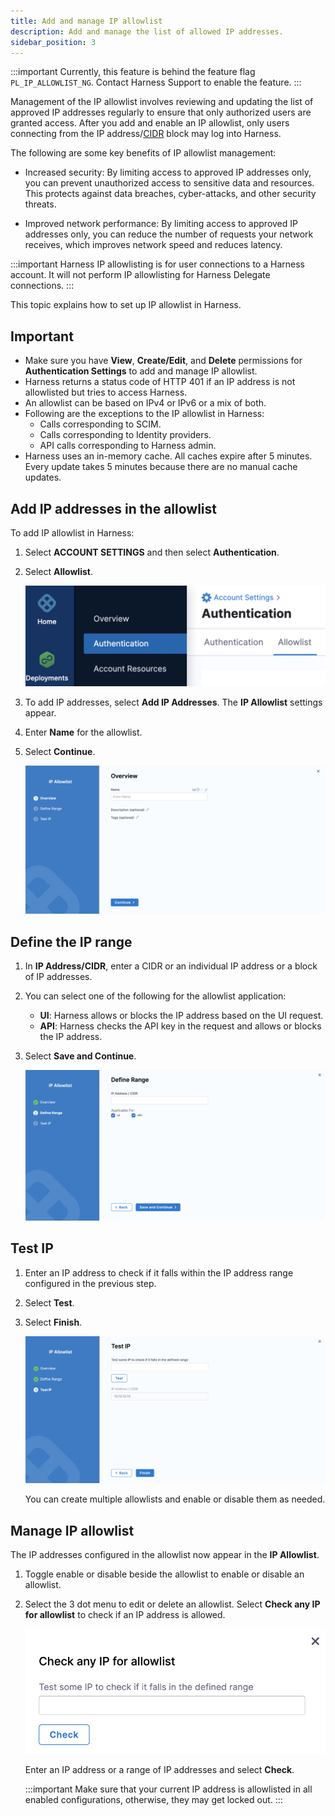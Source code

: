 ```yaml
---
title: Add and manage IP allowlist
description: Add and manage the list of allowed IP addresses.
sidebar_position: 3
---
```


:::important
Currently, this feature is behind the feature flag `PL_IP_ALLOWLIST_NG`. Contact Harness Support to enable the feature.
:::


Management of the IP allowlist involves reviewing and updating the list of approved IP addresses regularly to ensure that only authorized users are granted access. After you add and enable an IP allowlist, only users connecting from the IP address/[CIDR](https://en.wikipedia.org/wiki/Classless_Inter-Domain_Routing) block may log into Harness.

The following are some key benefits of IP allowlist management:

- Increased security: By limiting access to approved IP addresses only, you can prevent unauthorized access to sensitive data and resources. This protects against data breaches, cyber-attacks, and other security threats.

- Improved network performance: By limiting access to approved IP addresses only, you can reduce the number of requests your network receives, which improves network speed and reduces latency.


:::important
Harness IP allowlisting is for user connections to a Harness account. It will not perform IP allowlisting for Harness Delegate connections.
:::


This topic explains how to set up IP allowlist in Harness.

## Important
- Make sure you have **View**, **Create/Edit**, and **Delete** permissions for **Authentication Settings** to add and manage IP allowlist.
- Harness returns a status code of HTTP 401 if an IP address is not allowlisted but tries to access Harness.
- An allowlist can be based on IPv4 or IPv6 or a mix of both.
- Following are the exceptions to the IP allowlist in Harness:
  - Calls corresponding to SCIM.
  - Calls corresponding to Identity providers.
  - API calls corresponding to Harness admin.
- Harness uses an in-memory cache. All caches expire after 5 minutes. Every update takes 5 minutes because there are no manual cache updates.

## Add IP addresses in the allowlist

To add IP allowlist in Harness: 

1. Select **ACCOUNT SETTINGS** and then select **Authentication**.
2. Select **Allowlist**.
   
   ![](./static/allowlist-tab.png)

3. To add IP addresses, select **Add IP Addresses**.
   The **IP Allowlist** settings appear.
4. Enter **Name** for the allowlist.
5. Select **Continue**.

   ![](./static/allowlist-overview.png)

## Define the IP range

1. In **IP Address/CIDR**, enter a CIDR or an individual IP address or a block of IP addresses. 
2. You can select one of the following for the allowlist application: 
   - **UI**: Harness allows or blocks the IP address based on the UI request.
   - **API**: Harness checks the API key in the request and allows or blocks the IP address.
3. Select **Save and Continue**.

   ![](./static/allowlist-define-range.png)
  
## Test IP

1. Enter an IP address to check if it falls within the IP address range configured in the previous step.
2. Select **Test**.
3. Select **Finish**.

   ![](./static/allowlist-test-ip.png)

   You can create multiple allowlists and enable or disable them as needed.

## Manage IP allowlist

The IP addresses configured in the allowlist now appear in the **IP Allowlist**.

1. Toggle enable or disable beside the allowlist to enable or disable an allowlist.
2. Select the 3 dot menu to edit or delete an allowlist.
   Select **Check any IP for allowlist** to check if an IP address is allowed.

   ![](./static/allowlist-check-ip.png)

   Enter an IP address or a range of IP addresses and select **Check**.
   
   
   :::important
   Make sure that your current IP address is allowlisted in all enabled configurations, otherwise, they may get locked out.
   :::
